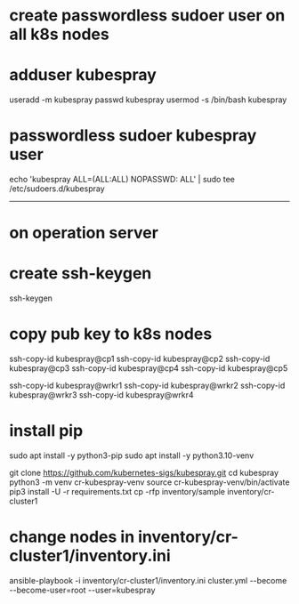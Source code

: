 # create passwordless sudoer user on all k8s nodes

# adduser kubespray

useradd -m kubespray
passwd kubespray
usermod -s /bin/bash kubespray


# passwordless sudoer kubespray user

echo 'kubespray ALL=(ALL:ALL) NOPASSWD: ALL' | sudo tee /etc/sudoers.d/kubespray

------------------------------------------------------------------------------

# on operation server

# create ssh-keygen

ssh-keygen


# copy pub key to k8s nodes

ssh-copy-id kubespray@cp1
ssh-copy-id kubespray@cp2
ssh-copy-id kubespray@cp3
ssh-copy-id kubespray@cp4
ssh-copy-id kubespray@cp5

ssh-copy-id kubespray@wrkr1
ssh-copy-id kubespray@wrkr2
ssh-copy-id kubespray@wrkr3
ssh-copy-id kubespray@wrkr4


# install pip

sudo apt install -y python3-pip
sudo apt install -y python3.10-venv

git clone https://github.com/kubernetes-sigs/kubespray.git
cd kubespray
python3 -m venv cr-kubespray-venv
source cr-kubespray-venv/bin/activate
pip3 install -U -r requirements.txt
cp -rfp inventory/sample inventory/cr-cluster1

# change nodes in inventory/cr-cluster1/inventory.ini


ansible-playbook -i inventory/cr-cluster1/inventory.ini cluster.yml --become --become-user=root --user=kubespray



